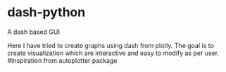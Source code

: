 # dash-python
A dash based GUI

Here I have tried to create graphs using dash from plotly. The goal is to create visualization which are interactive and easy to modify as per user.
#Inspiration from autoplotter package
